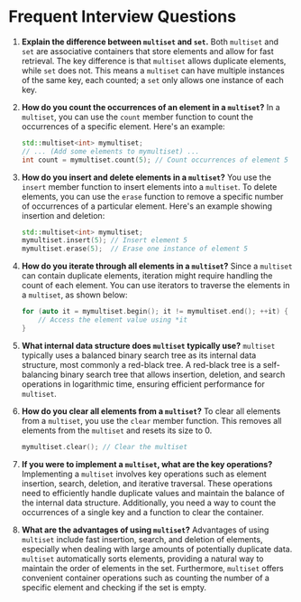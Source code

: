 # Frequent Interview Questions

1. **Explain the difference between `multiset` and `set`.**  Both `multiset` and `set` are associative containers that store elements and allow for fast retrieval. The key difference is that `multiset` allows duplicate elements, while `set` does not.  This means a `multiset` can have multiple instances of the same key, each counted; a `set` only allows one instance of each key.

2. **How do you count the occurrences of an element in a `multiset`?** In a `multiset`, you can use the `count` member function to count the occurrences of a specific element.  Here's an example:

   ```cpp
   std::multiset<int> mymultiset;
   // ... (Add some elements to mymultiset) ...
   int count = mymultiset.count(5); // Count occurrences of element 5
   ```

3. **How do you insert and delete elements in a `multiset`?** You use the `insert` member function to insert elements into a `multiset`. To delete elements, you can use the `erase` function to remove a specific number of occurrences of a particular element. Here's an example showing insertion and deletion:

   ```cpp
   std::multiset<int> mymultiset;
   mymultiset.insert(5); // Insert element 5
   mymultiset.erase(5);  // Erase one instance of element 5
   ```

4. **How do you iterate through all elements in a `multiset`?** Since a `multiset` can contain duplicate elements, iteration might require handling the count of each element. You can use iterators to traverse the elements in a `multiset`, as shown below:

   ```cpp
   for (auto it = mymultiset.begin(); it != mymultiset.end(); ++it) {
       // Access the element value using *it
   }
   ```

5. **What internal data structure does `multiset` typically use?** `multiset` typically uses a balanced binary search tree as its internal data structure, most commonly a red-black tree. A red-black tree is a self-balancing binary search tree that allows insertion, deletion, and search operations in logarithmic time, ensuring efficient performance for `multiset`.

6. **How do you clear all elements from a `multiset`?** To clear all elements from a `multiset`, you use the `clear` member function. This removes all elements from the `multiset` and resets its size to 0.

   ```cpp
   mymultiset.clear(); // Clear the multiset
   ```

7. **If you were to implement a `multiset`, what are the key operations?**  Implementing a `multiset` involves key operations such as element insertion, search, deletion, and iterative traversal. These operations need to efficiently handle duplicate values and maintain the balance of the internal data structure.  Additionally, you need a way to count the occurrences of a single key and a function to clear the container.

8. **What are the advantages of using `multiset`?** Advantages of using `multiset` include fast insertion, search, and deletion of elements, especially when dealing with large amounts of potentially duplicate data.  `multiset` automatically sorts elements, providing a natural way to maintain the order of elements in the set.  Furthermore, `multiset` offers convenient container operations such as counting the number of a specific element and checking if the set is empty.